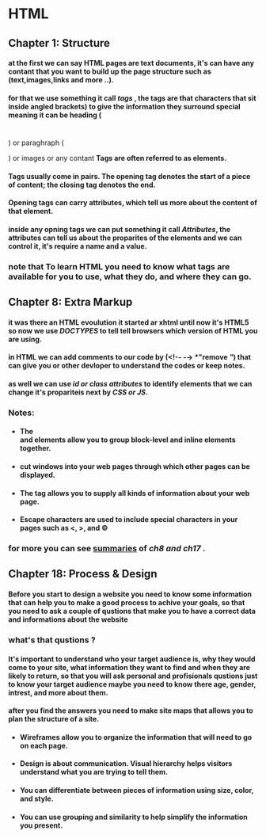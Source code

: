 # HTML
## Chapter 1: Structure
#### at the first we can say HTML pages are text documents, it's can have any contant that you want to build up the page structure such as (text,images,links and more ..).
#### for that we use something it call *tags* , the tags are that characters that sit inside angled brackets) to give the information they surround special meaning it can be heading (<h1> </h1>) or paraghraph (<p> </p>) or images or any contant **Tags are often referred to as elements.**
#### Tags usually come in pairs. The opening tag denotes the start of a piece of content; the closing tag denotes the end.
#### Opening tags can carry attributes, which tell us more about the content of that element.
#### inside any opning tags we can put something it call *Attributes*, the attributes can tell us about the proparites of the elements and we can control it, it's require a name and a value.
### **note** that To learn HTML you need to know what tags are available for you to use, what they do, and where they can go.

## Chapter 8: Extra Markup
#### it was there an HTML evoulution it started ar xhtml until now it's HTML5 so now we use *DOCTYPES* to tell tell browsers which version of HTML you are using.
#### in HTML we can add comments to our code by (<!-*- -*-> *"remove *"*) that can give you or other devloper to understand the codes or keep notes.
#### as well we can use *id or class attributes* to identify elements that we can change it's propariteis next by *CSS or JS*.
### Notes:
- #### The <div> and <span> elements allow you to group block-level and inline elements together.
- #### <iframes> cut windows into your web pages through which other pages can be displayed.
-  #### The <meta> tag allows you to supply all kinds of information about your web page.
-  #### Escape characters are used to include special characters in your pages such as <, >, and ©

### for more you can see [summaries](https://aymannaif.github.io/reading-notes/HTML-S) of *ch8 and ch17* .

## Chapter 18: Process & Design
#### Before you start to design a website you need to know some information that can help you to make a good process to achive your goals, so that you need to ask a couple of qustions that make you to have a correct data and informations about the website
### what's that qustions ?
#### It's important to understand who your target audience is, why they would come to your site, what information they want to find and when they are likely to return, so that you will ask personal and profisionals qustions just to know your target audience maybe you need to know there age, gender, intrest, and more about them.

#### after you find the answers you need to make site maps that allows you to plan the structure of a site.
+ #### Wireframes allow you to organize the information that will need to go on each page.
+ #### Design is about communication. Visual hierarchy helps visitors understand what you are trying to tell them.
+ #### You can differentiate between pieces of information using size, color, and style.
+ #### You can use grouping and similarity to help simplify the information you present.
